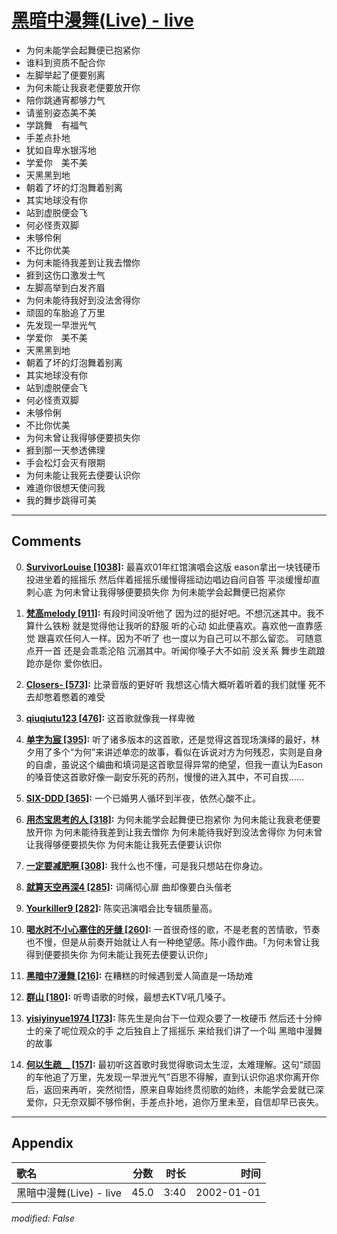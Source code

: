 # [黑暗中漫舞(Live) - live](https://music.163.com/song?id=67196)

* 为何未能学会起舞便已抱紧你
* 谁料到资质不配合你
* 左脚举起了便要别离
* 为何未能让我衰老便要放开你
* 陪你跳通宵都够力气
* 请鉴别姿态美不美
* 学跳舞　有福气
* 手差点扑地
* 犹如自卑水银泻地
* 学爱你　美不美
* 天黑黑到地
* 朝着了坏的灯泡舞着别离
* 其实地球没有你
* 站到虚脱便会飞
* 何必怪责双脚
* 未够伶俐
* 不比你优美
* 为何未能待我差到让我去憎你
* 捱到这伤口激发士气
* 左脚高举到白发齐眉
* 为何未能待我好到没法舍得你
* 顽固的车胎追了万里
* 先发现一早泄光气
* 学爱你　美不美
* 天黑黑到地
* 朝着了坏的灯泡舞着别离
* 其实地球没有你
* 站到虚脱便会飞
* 何必怪责双脚
* 未够伶俐
* 不比你优美
* 为何未曾让我得够便要损失你
* 捱到那一天参透佛理
* 手会松灯会灭有限期
* 为何未能让我死去便要认识你
* 难道你很想天使问我
* 我的舞步跳得可美


---

## Comments
0. **[SurvivorLouise \[1038\]](https://music.163.com/#/user/home?id=9901239):** 最喜欢01年红馆演唱会这版 eason拿出一块钱硬币投进坐着的摇摇乐 然后伴着摇摇乐缓慢得摇动边唱边自问自答 平淡缓慢却直刺心底 为何未曾让我得够便要损失你 为何未能学会起舞便已抱紧你

1. **[梵高melody \[911\]](https://music.163.com/#/user/home?id=40644216):** 有段时间没听他了  因为过的挺好吧。不想沉迷其中。我不算什么铁粉 就是觉得他让我听的舒服 听的心动 如此便喜欢。喜欢他一直靠感觉 跟喜欢任何人一样。因为不听了 也一度以为自己可以不那么留恋。 可随意点开一首 还是会乖乖沦陷 沉溺其中。听闻你嗓子大不如前 没关系 舞步生疏踉跄亦是你 爱你依旧。

2. **[Closers- \[573\]](https://music.163.com/#/user/home?id=39623189):** 比录音版的更好听  我想这心情大概听着听着的我们就懂  死不去却憋着憋着的难受

3. **[qiuqiutu123 \[476\]](https://music.163.com/#/user/home?id=12791872):** 这首歌就像我一样卑微

4. **[单字为宸 \[395\]](https://music.163.com/#/user/home?id=35926334):** 听了诸多版本的这首歌，还是觉得这首现场演绎的最好，林夕用了多个“为何”来讲述单恋的故事，看似在诉说对方为何残忍，实则是自身的自虐，虽说这个编曲和填词是这首歌显得异常的绝望，但我一直认为Eason的嗓音使这首歌好像一副安乐死的药剂，慢慢的进入其中，不可自拔……

5. **[SIX-DDD \[365\]](https://music.163.com/#/user/home?id=34524380):** 一个已婚男人循环到半夜，依然心酸不止。

6. **[用杰宝思考的人 \[318\]](https://music.163.com/#/user/home?id=55376644):** 为何未能学会起舞便已抱紧你 为何未能让我衰老便要放开你 为何未能待我差到让我去憎你 为何未能待我好到没法舍得你 为何未曾让我得够便要损失你 为何未能让我死去便要认识你

7. **[一定要减肥啊 \[308\]](https://music.163.com/#/user/home?id=27881695):** 我什么也不懂，可是我只想站在你身边。

8. **[就算天空再深4 \[285\]](https://music.163.com/#/user/home?id=69472528):** 词痛彻心扉 曲却像要白头偕老

9. **[Yourkiller9 \[282\]](https://music.163.com/#/user/home?id=3270140):** 陈奕迅演唱会比专辑质量高。

10. **[喝水时不小心塞住的牙缝 \[260\]](https://music.163.com/#/user/home?id=45429046):** 一首很奇怪的歌，不是老套的苦情歌，节奏也不慢，但是从前奏开始就让人有一种绝望感。陈小霞作曲。「为何未曾让我得到便要损失你  为何未能让我死去便要认识你」

11. **[黑暗中7漫舞 \[216\]](https://music.163.com/#/user/home?id=118158445):** 在糟糕的时候遇到爱人简直是一场劫难

12. **[群山 \[180\]](https://music.163.com/#/user/home?id=1747155):** 听粤语歌的时候，最想去KTV吼几嗓子。

13. **[yisiyinyue1974 \[173\]](https://music.163.com/#/user/home?id=39246179):** 陈先生是向台下一位观众要了一枚硬币 然后还十分绅士的亲了呢位观众的手 之后独自上了摇摇乐 来给我们讲了一个叫 黑暗中漫舞 的故事

14. **[何以生疏__ \[157\]](https://music.163.com/#/user/home?id=114390374):** 最初听这首歌时我觉得歌词太生涩，太难理解。这句“顽固的车他追了万里，先发现一早泄光气”百思不得解，直到认识你追求你离开你后，返回来再听，突然彻悟，原来自卑始终贯彻歌的始终，未能学会爱就已深爱你，只无奈双脚不够伶俐，手差点扑地，追你万里未至，自信却早已丧失。



---

## Appendix

|歌名|分数|时长|时间|
|:---|:---:|---:|---:|
|黑暗中漫舞(Live) - live|45.0|3:40|2002-01-01

*modified: False*